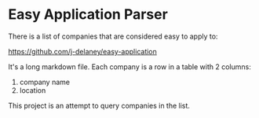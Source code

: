 # Easy Application Parser

There is a list of companies that are considered easy to apply to:

https://github.com/j-delaney/easy-application

It's a long markdown file. Each company is a row in a table with 2 columns:

1. company name
2. location

This project is an attempt to query companies in the list.
